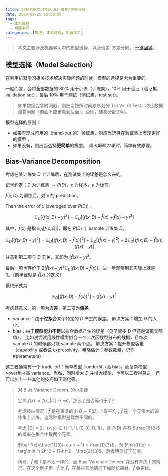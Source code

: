 ```yaml
---
title: 24秋机器学习笔记-03-偏差/方差分解
date: 2024-09-25 15:08:55
tags:
  - 本科课程
  - 机器学习
categories: [笔记, 本科课程, 机器学习]
---
```


> 本文主要涉及机器学习中的模型选择，以及偏差-方差分解。
> [一键回城](/note-ml2024fall/)。

## 模型选择（Model Selection）

在利用机器学习相关技术解决实际问题的时候，模型的选择是尤为重要的。

一般而言，会将全部数据的 $80\%$ 用于训练（训练集），$10\%$ 用于验证（验证集，validation set），最后 $10\%$ 用于测试（测试集，test set）。

> 如果数据包含时间戳，则应当按照时间顺序划分 Trn Val 和 Test，防止数据泄露问题（前面不应该看到后面）。否则，随机分配即可。

模型选择的原则：

- 如果有现成可用的（hand-out 的）验证集，则应当选择在验证集上表现更好的模型；
- 如果没有，则应当选择**更简单**的模型。
  *奥卡姆剃刀准则*，简单有效原理。


## Bias-Variance Decomposition

考虑在某训练集 $D$ 上训练后，在测试集上的误差是怎么来的。

记号约定；$D$ 为训练集 $\sim P(D)$，$x$ 为样本，$y$ 为标签。

$f(x;D)$ 为训练后，对 $x$ 的 prediction。

Then the error of $x$ (averaged over $P(D)$)：

$$
\mathbb{E}_D[(f(x;D) - y)^2] = \mathbb{E}_D\left[ \left( f(x;D) - \bar{f}(x) + \bar{f}(x) - y \right) ^{2} \right] 
$$

其中，$\bar f(x)$ 是指 $\mathbb{E}_D[f(x;D)]$，即在 $P(D)$ 上 sample 训练集 $D$。

$$
\mathbb{E}_D[(f(x;D) - y)^{2}] = \mathbb{E}_D[(f(x;D) - \bar f(x))^{2}] + \mathbb{E}_D[(\bar f(x) - y)^2] + 2\mathbb{E}_D[(f(x;D) - \bar f(x))(\bar f(x) - y)]
$$

注意到第二项与 $D$ 无关，其即为 $(\bar f(x) - y)^2$。

最后一项也等价于 $2(\bar f(x) - y)^2 \mathbb{E}_D[f(x;D) - \bar f(x)]$。进一步观察到其实际上就是 $0$。（前半截就是 $\bar f(x)$ 的定义）

最终形式为

$$
\mathbb{E}_D[(f(x;D) - \bar f(x))^{2}] + (\bar f(x) - y)^2
$$

考虑其意义。第一项为**方差**，第二项为**偏差**。

- variance：由于**过拟合**某个特定的 $D$ 产生的误差。
  解决方案：增加 $D$ 的大小。
- bias：由于**模型能力不足**以拟合数据产生的误差（见了很多 $D$ 但还是偏离实际值）。
  比如说尝试用线性模型拟合一个二次函数型分布的数据，且每次 sample $D$ 的时候都只能 sample 两个点。
  解决方案：提升模型容量（capability 或者说 expressivity，粗略估计：参数数量，记作 \#parameters）

这二者通常有一个 trade-off：简单模型->underfit->高 bias，而复杂模型->overfit->高 variance。当然，同时增大 $D$ 并增大模型，也可以二者得兼之，还可以加上一些其他的技巧如正则化等。

> 对 Bias-Variance Decom. 的小质疑
> 
> 定义 $\hat{f}(x):= f(x,|D|\to \infty)$，那么 $\bar f$ 是否等价于 $\hat{f}$？
> 
> 考虑极端情况：$\bar f$ 是在重复的小 $D \sim P(D)$  上取平均；$\hat{f}$ 在一个无限大的训练集上训练。这两种模型是截然不同的。
>
> 考虑 $|D| = 2$，$(x,y)\in \{(-1,1),(0,0),(1,1)\}$，且 $P(D)$ 各有 $\frac{1}{3}$ 的概率在集合中取两个元素。
>
> $\bar f(x)=\frac{1}{3}(-x + x + 1) = \frac{1}{3}$，而 $\hat{f}(x) = \arg\min_h 2h^2 + (1-h)^2 = \frac{2}{3}$，后者明显好于前者。
> 
> 所以，$\hat{f}$ 和 $\bar{f}$ 是不太一样的。而 Bias-Variance Decom. 并没有考虑 $\hat{f}$ 的情况。在这个例子里，$\hat{f}$ 比 $\bar{f}$，在某些其他情况下如随机森林，$\bar{f}$ 会更优。